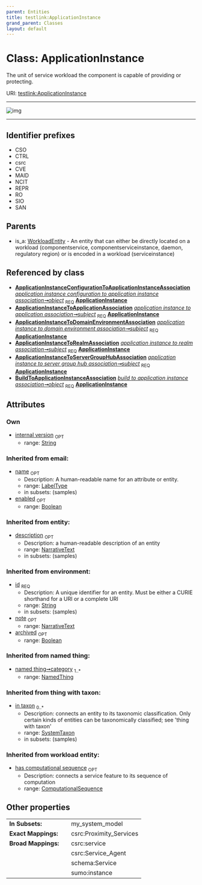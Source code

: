 ```yaml
---
parent: Entities
title: testlink:ApplicationInstance
grand_parent: Classes
layout: default
---
```


# Class: ApplicationInstance


The unit of service workload the component is capable of providing or protecting.

URI: [testlink:ApplicationInstance](https://w3id.org/testlink/vocab/ApplicationInstance)


---

![img](http://yuml.me/diagram/nofunky;dir:TB/class/[WorkloadEntity],[SystemTaxon],[NamedThing],[BuildToApplicationInstanceAssociation],[ApplicationInstanceToServerGroupHubAssociation],[ApplicationInstanceToRealmAssociation],[ApplicationInstanceToDomainEnvironmentAssociation],[ApplicationInstanceToApplicationAssociation],[ApplicationInstanceConfigurationToApplicationInstanceAssociation],[ApplicationInstanceConfigurationToApplicationInstanceAssociation]-%20object%201..1%3E[ApplicationInstance%7Cinternal_version:string%20%3F;has_computational_sequence(i):computational_sequence%20%3F;id(i):string;name(i):label_type%20%3F;enabled(i):boolean%20%3F;archived(i):boolean%20%3F;description(i):narrative_text%20%3F;note(i):narrative_text%20%3F],[ApplicationInstanceToApplicationAssociation]-%20subject%201..1%3E[ApplicationInstance],[ApplicationInstanceToDomainEnvironmentAssociation]-%20subject%201..1%3E[ApplicationInstance],[ApplicationInstanceToRealmAssociation]-%20subject%201..1%3E[ApplicationInstance],[ApplicationInstanceToServerGroupHubAssociation]-%20subject%201..1%3E[ApplicationInstance],[BuildToApplicationInstanceAssociation]-%20object%201..1%3E[ApplicationInstance],[WorkloadEntity]%5E-[ApplicationInstance])

---


## Identifier prefixes

 * CSO
 * CTRL
 * csrc
 * CVE
 * MAID
 * NCIT
 * REPR
 * RO
 * SIO
 * SAN

## Parents

 *  is_a: [WorkloadEntity](WorkloadEntity.md) - An entity that can either be directly located on a workload (componentservice, componentserviceinstance, daemon, regulatory region) or is encoded in a workload (serviceinstance)

## Referenced by class

 *  **[ApplicationInstanceConfigurationToApplicationInstanceAssociation](ApplicationInstanceConfigurationToApplicationInstanceAssociation.md)** *[application instance configuration to application instance association➞object](application_instance_configuration_to_application_instance_association_object.md)*  <sub>REQ</sub>  **[ApplicationInstance](ApplicationInstance.md)**
 *  **[ApplicationInstanceToApplicationAssociation](ApplicationInstanceToApplicationAssociation.md)** *[application instance to application association➞subject](application_instance_to_application_association_subject.md)*  <sub>REQ</sub>  **[ApplicationInstance](ApplicationInstance.md)**
 *  **[ApplicationInstanceToDomainEnvironmentAssociation](ApplicationInstanceToDomainEnvironmentAssociation.md)** *[application instance to domain environment association➞subject](application_instance_to_domain_environment_association_subject.md)*  <sub>REQ</sub>  **[ApplicationInstance](ApplicationInstance.md)**
 *  **[ApplicationInstanceToRealmAssociation](ApplicationInstanceToRealmAssociation.md)** *[application instance to realm association➞subject](application_instance_to_realm_association_subject.md)*  <sub>REQ</sub>  **[ApplicationInstance](ApplicationInstance.md)**
 *  **[ApplicationInstanceToServerGroupHubAssociation](ApplicationInstanceToServerGroupHubAssociation.md)** *[application instance to server group hub association➞subject](application_instance_to_server_group_hub_association_subject.md)*  <sub>REQ</sub>  **[ApplicationInstance](ApplicationInstance.md)**
 *  **[BuildToApplicationInstanceAssociation](BuildToApplicationInstanceAssociation.md)** *[build to application instance association➞object](build_to_application_instance_association_object.md)*  <sub>REQ</sub>  **[ApplicationInstance](ApplicationInstance.md)**

## Attributes


### Own

 * [internal version](internal_version.md)  <sub>OPT</sub>
    * range: [String](types/String.md)

### Inherited from email:

 * [name](name.md)  <sub>OPT</sub>
    * Description: A human-readable name for an attribute or entity.
    * range: [LabelType](types/LabelType.md)
    * in subsets: (samples)
 * [enabled](enabled.md)  <sub>OPT</sub>
    * range: [Boolean](types/Boolean.md)

### Inherited from entity:

 * [description](description.md)  <sub>OPT</sub>
    * Description: a human-readable description of an entity
    * range: [NarrativeText](types/NarrativeText.md)
    * in subsets: (samples)

### Inherited from environment:

 * [id](id.md)  <sub>REQ</sub>
    * Description: A unique identifier for an entity. Must be either a CURIE shorthand for a URI or a complete URI
    * range: [String](types/String.md)
    * in subsets: (samples)
 * [note](note.md)  <sub>OPT</sub>
    * range: [NarrativeText](types/NarrativeText.md)
 * [archived](archived.md)  <sub>OPT</sub>
    * range: [Boolean](types/Boolean.md)

### Inherited from named thing:

 * [named thing➞category](named_thing_category.md)  <sub>1..*</sub>
    * range: [NamedThing](NamedThing.md)

### Inherited from thing with taxon:

 * [in taxon](in_taxon.md)  <sub>0..*</sub>
    * Description: connects an entity to its taxonomic classification. Only certain kinds of entities can be taxonomically classified; see 'thing with taxon'
    * range: [SystemTaxon](SystemTaxon.md)
    * in subsets: (samples)

### Inherited from workload entity:

 * [has computational sequence](has_computational_sequence.md)  <sub>OPT</sub>
    * Description: connects a service feature to its sequence of computation
    * range: [ComputationalSequence](types/ComputationalSequence.md)

## Other properties

|  |  |  |
| --- | --- | --- |
| **In Subsets:** | | my_system_model |
| **Exact Mappings:** | | csrc:Proximity_Services |
| **Broad Mappings:** | | csrc:service |
|  | | csrc:Service_Agent |
|  | | schema:Service |
|  | | sumo:instance |

